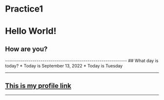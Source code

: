 # Practice1
<h1> Hello World!</h1>
<h2> How are you? </h2>
--------------------------------------------------------------
## What day is today?
* Today is September 13, 2022
* Today is Tuesday

---------------------------------------------------------------
## [This is my profile link](https://makikovaughan.github.io/Bootstrap-Portfolio/)
--------------------------------------------------------------
